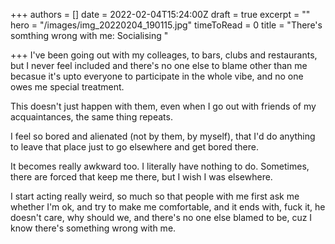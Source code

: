 +++
authors = []
date = 2022-02-04T15:24:00Z
draft = true
excerpt = ""
hero = "/images/img_20220204_190115.jpg"
timeToRead = 0
title = "There's somthing wrong with me: Socialising "

+++
I've been going out with my colleages, to bars, clubs and restaurants, but I never feel included and there's no one else to blame other than me becasue it's upto everyone to participate in the whole vibe, and no one owes me special treatment.

This doesn't just happen with them, even when I go out with friends of my acquaintances, the same thing repeats.

I feel so bored and alienated (not by them, by myself), that I'd do anything to leave that place just to go elsewhere and get bored there. 

It becomes really awkward too. I literally have nothing to do. Sometimes, there are forced that keep me there, but I wish I was elsewhere. 

I start acting really weird, so much so that people with me first ask me whether I'm ok, and try to make me comfortable, and it ends with, fuck it, he doesn't care, why should we, and there's no one else blamed to be, cuz I know there's something wrong with me. 